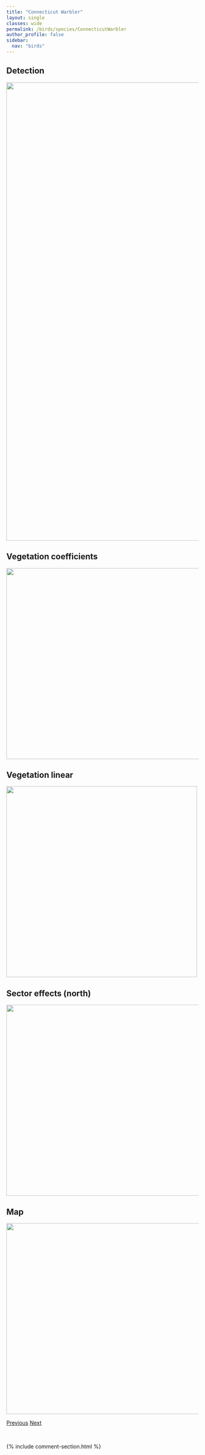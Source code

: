 ```yaml
---
title: "Connecticut Warbler"
layout: single
classes: wide
permalink: /birds/species/ConnecticutWarbler
author_profile: false
sidebar:
  nav: "birds"
---
```


<h2>Detection</h2>

<a href="https://drive.google.com/uc?export=view&id=1DwatvdFw6P1MLaAuGQWrla43H8SFbMO5">
<img src="https://drive.google.com/uc?export=view&id=1DwatvdFw6P1MLaAuGQWrla43H8SFbMO5" height = "1200" width = "800">
</a>

<h2>Vegetation coefficients</h2>

<a href="https://drive.google.com/uc?export=view&id=1cTYiq1q32Il0aZZ7JDIVrEWVoS3putk2">
<img src="https://drive.google.com/uc?export=view&id=1cTYiq1q32Il0aZZ7JDIVrEWVoS3putk2" height = "500" width = "1000">
</a>

<h2>Vegetation linear</h2>

<a href="https://drive.google.com/uc?export=view&id=1QJxN-RODJWsQ0r0n1MxVDkEqVxavz0Zn">
<img src="https://drive.google.com/uc?export=view&id=1QJxN-RODJWsQ0r0n1MxVDkEqVxavz0Zn" height = "500" width = "500">
</a>

<h2>Sector effects (north)</h2>

<a href="https://drive.google.com/uc?export=view&id=1tahBLlwsNNccjQGWmZYLtZFYSV3W_b8N">
<img src="https://drive.google.com/uc?export=view&id=1tahBLlwsNNccjQGWmZYLtZFYSV3W_b8N" height = "500" width = "1000">
</a>

<h2>Map</h2>

<a href="https://drive.google.com/uc?export=view&id=1riQcr1lobrf7DdTQhB17HoHQRMOGVG_p">
<img src="https://drive.google.com/uc?export=view&id=1riQcr1lobrf7DdTQhB17HoHQRMOGVG_p" height = "500" width = "1500">
</a>

<a href="/birds/species/CommonNighthawk/" class="pagination--pager" title="Common Nighthawk">Previous</a> <a href="/birds/species/CommonRaven/" class="pagination--pager" title="Common Raven">Next</a>

<p>&nbsp;</p>

{% include comment-section.html %}
